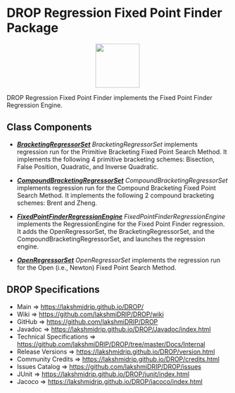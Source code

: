 # DROP Regression Fixed Point Finder Package

<p align="center"><img src="https://github.com/lakshmiDRIP/DROP/blob/master/DRIP_Logo.gif?raw=true" width="100"></p>

DROP Regression Fixed Point Finder implements the Fixed Point Finder Regression Engine.


## Class Components

 * [***BracketingRegressorSet***](https://github.com/lakshmiDRIP/DROP/tree/master/src/main/java/org/drip/regression/fixedpointfinder/BracketingRegressorSet.java)
 <i>BracketingRegressorSet</i> implements regression run for the Primitive Bracketing Fixed Point Search
 Method. It implements the following 4 primitive bracketing schemes: Bisection, False Position, Quadratic,
 and Inverse Quadratic.

 * [***CompoundBracketingRegressorSet***](https://github.com/lakshmiDRIP/DROP/tree/master/src/main/java/org/drip/regression/fixedpointfinder/CompoundBracketingRegressorSet.java)
 <i>CompoundBracketingRegressorSet</i> implements regression run for the Compound Bracketing Fixed Point
 Search Method. It implements the following 2 compound bracketing schemes: Brent and Zheng.

 * [***FixedPointFinderRegressionEngine***](https://github.com/lakshmiDRIP/DROP/tree/master/src/main/java/org/drip/regression/fixedpointfinder/FixedPointFinderRegressionEngine.java)
 <i>FixedPointFinderRegressionEngine</i> implements the RegressionEngine for the Fixed Point Finder
 regression. It adds the OpenRegressorSet, the BracketingRegressorSet, and the
 CompoundBracketingRegressorSet, and launches the regression engine.

 * [***OpenRegressorSet***](https://github.com/lakshmiDRIP/DROP/tree/master/src/main/java/org/drip/regression/fixedpointfinder/OpenRegressorSet.java)
 <i>OpenRegressorSet</i> implements the regression run for the Open (i.e., Newton) Fixed Point Search Method.


## DROP Specifications

 * Main                     => https://lakshmidrip.github.io/DROP/
 * Wiki                     => https://github.com/lakshmiDRIP/DROP/wiki
 * GitHub                   => https://github.com/lakshmiDRIP/DROP
 * Javadoc                  => https://lakshmidrip.github.io/DROP/Javadoc/index.html
 * Technical Specifications => https://github.com/lakshmiDRIP/DROP/tree/master/Docs/Internal
 * Release Versions         => https://lakshmidrip.github.io/DROP/version.html
 * Community Credits        => https://lakshmidrip.github.io/DROP/credits.html
 * Issues Catalog           => https://github.com/lakshmiDRIP/DROP/issues
 * JUnit                    => https://lakshmidrip.github.io/DROP/junit/index.html
 * Jacoco                   => https://lakshmidrip.github.io/DROP/jacoco/index.html
